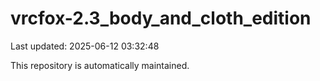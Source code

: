 # vrcfox-2.3_body_and_cloth_edition

Last updated: 2025-06-12 03:32:48

This repository is automatically maintained.
